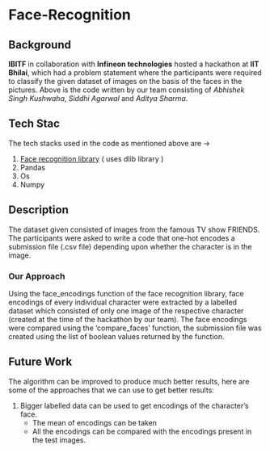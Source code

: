 # Face-Recognition

## Background
**IBITF** in collaboration with **Infineon technologies** hosted a hackathon at **IIT Bhilai**, which had a problem statement where the participants were required to classify the given dataset of images on the basis of the faces in the pictures. Above is the code written by our team consisting of *Abhishek Singh Kushwaha*, *Siddhi Agarwal* and *Aditya Sharma*.

## Tech Stac
The tech stacks used in the code as mentioned above are →
1. [Face recognition library](https://pypi.org/project/face-recognition/) ( uses dlib library )
2. Pandas
3. Os
4. Numpy 

## Description 
The dataset given consisted of images from the famous TV show FRIENDS. The participants were asked to write a code that one-hot encodes a submission file (.csv file) depending upon whether the character is in the image. 

### Our Approach
Using the face_encodings function of the face recognition library, face encodings of every individual character were extracted by a labelled dataset which consisted of only one image of the respective character (created at the time of the hackathon by our team). The face encodings were compared using the ‘compare_faces’ function, the submission file was created using the list of boolean values returned by the function.

## Future Work
The algorithm can be improved to produce much better results, here are some of the approaches that we can use to get better results:
1. Bigger labelled data can be used to get encodings of the character’s face.
    * The mean of encodings can be taken
    * All the encodings can be compared with the encodings present in the test images.
